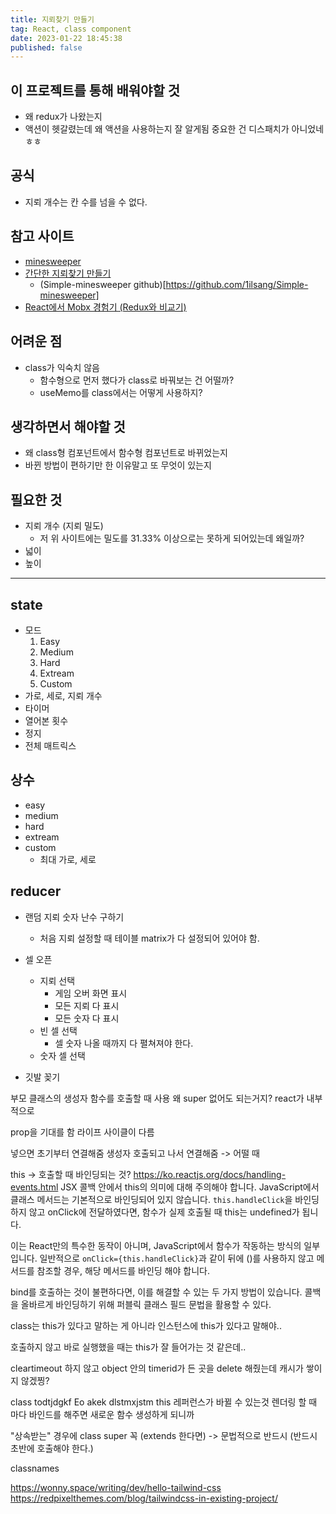 ```yaml
---
title: 지뢰찾기 만들기
tag: React, class component
date: 2023-01-22 18:45:38
published: false
---
```


## 이 프로젝트를 통해 배워야할 것

- 왜 redux가 나왔는지
- 액션이 헷갈렸는데 왜 액션을 사용하는지 잘 알게됨 중요한 건 디스패치가 아니었네ㅎㅎ

## 공식

- 지뢰 개수는 칸 수를 넘을 수 없다.

## 참고 사이트

- [minesweeper](https://minesweeper.online/ko/)
- [간단한 지뢰찾기 만들기](https://m.blog.naver.com/PostView.naver?isHttpsRedirect=true&blogId=1ilsang&logNo=221590963211)
  - (Simple-minesweeper github)[https://github.com/1ilsang/Simple-minesweeper]
- [React에서 Mobx 경험기 (Redux와 비교기)](https://techblog.woowahan.com/2599/)

## 어려운 점

- class가 익숙치 않음
  - 함수형으로 먼저 했다가 class로 바꿔보는 건 어떨까?
  - useMemo를 class에서는 어떻게 사용하지?

## 생각하면서 해야할 것

- 왜 class형 컴포넌트에서 함수형 컴포넌트로 바뀌었는지
- 바뀐 방법이 편하기만 한 이유말고 또 무엇이 있는지

## 필요한 것

- 지뢰 개수 (지뢰 밀도)
  - 저 위 사이트에는 밀도를 31.33% 이상으로는 못하게 되어있는데 왜일까?
- 넓이
- 높이

---

## state

- 모드
  1. Easy
  2. Medium
  3. Hard
  4. Extream
  5. Custom
- 가로, 세로, 지뢰 개수
- 타이머
- 열어본 횟수
- 정지
- 전체 매트릭스

## 상수

- easy
- medium
- hard
- extream
- custom
  - 최대 가로, 세로

## reducer

- 랜덤 지뢰 숫자 난수 구하기

  - 처음 지뢰 설정할 때 테이블 matrix가 다 설정되어 있어야 함.

- 셀 오픈
  - 지뢰 선택
    - 게임 오버 화면 표시
    - 모든 지뢰 다 표시
    - 모든 숫자 다 표시
  - 빈 셀 선택
    - 셀 숫자 나올 때까지 다 펼쳐져야 한다.
  - 숫자 셀 선택
- 깃발 꽂기

부모 클래스의 생성자 함수를 호출할 때 사용
왜 super 없어도 되는거지?
react가 내부적으로

prop을 기대를 함
라이프 사이클이 다름

넣으면 초기부터 연결해줌
생성자 호출되고 나서 연결해줌 -> 어떨 때

this -> 호출할 때 바인딩되는 것?
https://ko.reactjs.org/docs/handling-events.html
JSX 콜백 안에서 this의 의미에 대해 주의해야 합니다. JavaScript에서 클래스 메서드는 기본적으로 바인딩되어 있지 않습니다. `this.handleClick`을 바인딩하지 않고 onClick에 전달하였다면, 함수가 실제 호출될 때 this는 undefined가 됩니다.

이는 React만의 특수한 동작이 아니며, JavaScript에서 함수가 작동하는 방식의 일부입니다. 일반적으로 `onClick={this.handleClick}`과 같이 뒤에 ()를 사용하지 않고 메서드를 참조할 경우, 해당 메서드를 바인딩 해야 합니다.

bind를 호출하는 것이 불편하다면, 이를 해결할 수 있는 두 가지 방법이 있습니다. 콜백을 올바르게 바인딩하기 위해 퍼블릭 클래스 필드 문법을 활용할 수 있다.

class는 this가 있다고 말하는 게 아니라 인스턴스에 this가 있다고 말해야..

호출하지 않고 바로 실행했을 때는 this가 잘 들어가는 것 같은데..

cleartimeout 하지 않고 object 안의 timerid가 든 곳을 delete 해줬는데 캐시가 쌓이지 않겠찡?

class todtjdgkf Eo akek dlstmxjstm
this 레퍼런스가 바뀔 수 있는것
렌더링 할 때 마다 바인드를 해주면 새로운 함수 생성하게 되니까

"상속받는" 경우에 class super 꼭 (extends 한다면) -> 문법적으로 반드시 (반드시 초반에 호출해야 한다.)

classnames

https://wonny.space/writing/dev/hello-tailwind-css
https://redpixelthemes.com/blog/tailwindcss-in-existing-project/
